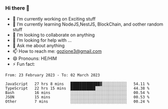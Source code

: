### Hi there 👋

<!--
**charlieScript/charlieScript** is a ✨ _special_ ✨ repository because its `README.md` (this file) appears on your GitHub profile.

Here are some ideas to get you started: -->

- 🔭 I’m currently working on Exciting stuff
- 🌱 I’m currently learning NodeJS,NestJS, BlockChain, and oother random stuff
- 👯 I’m looking to collaborate on anything
- 🤔 I’m looking for help with ...
- 💬 Ask me about anything
- 📫 How to reach me: gozione3@gmail.com
- 😄 Pronouns: HE/HIM
- ⚡ Fun fact: 
<!--START_SECTION:waka-->

```text
From: 23 February 2023 - To: 02 March 2023

JavaScript   27 hrs 8 mins   █████████████▓░░░░░░░░░░░   54.11 %
TypeScript   22 hrs 15 mins  ███████████░░░░░░░░░░░░░░   44.38 %
Bash         16 mins         ░░░░░░░░░░░░░░░░░░░░░░░░░   00.54 %
JSON         15 mins         ░░░░░░░░░░░░░░░░░░░░░░░░░   00.53 %
Other        7 mins          ░░░░░░░░░░░░░░░░░░░░░░░░░   00.24 %
```

<!--END_SECTION:waka-->
